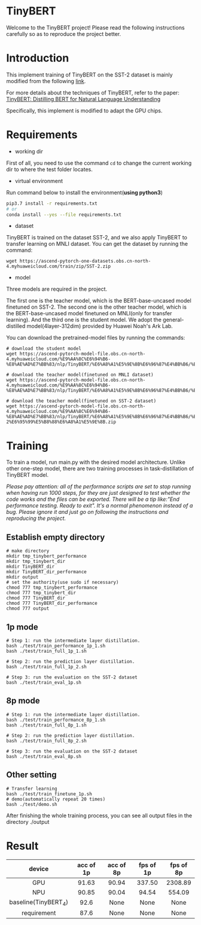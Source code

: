 TinyBERT
======== 
Welcome to the TinyBERT project! Please read the following instructions carefully so as to reproduce the project better.

Introduction
===========
This implement training of TinyBERT on the SST-2 dataset is mainly modified from the following [link](https://github.com/huawei-noah/Pretrained-Language-Model/tree/master/TinyBERT).

For more details about the techniques of TinyBERT, refer to the paper: [TinyBERT: Distilling BERT for Natural Language Understanding](https://arxiv.org/abs/1909.10351)

Specifically, this implement is modified to adapt the GPU chips.

Requirements
===========
- working dir

First of all, you need to use the command ```cd``` to change the current working dir to where the test folder locates.

- virtual environment

Run command below to install the environment(**using python3**)
```bash
pip3.7 install -r requirements.txt
# or
conda install --yes --file requirements.txt
```
- dataset

TinyBERT is trained on the dataset SST-2, and we also apply TinyBERT to transfer learning on MNLI dataset. You can get the dataset by running the command:
```
wget https://ascend-pytorch-one-datasets.obs.cn-north-4.myhuaweicloud.com/train/zip/SST-2.zip
```

- model

Three models are required in the project.

The first one is the teacher model, which is the BERT-base-uncased model finetuned on SST-2. The second one is the other teacher model, which is the BERT-base-uncased model finetuned on MNLI(only for transfer learning). And the third one is the student model. We adopt the general-distilled model(4layer-312dim) provided by Huawei Noah's Ark Lab.

You can download the pretrained-model files by running the commands:
```
# download the student model
wget https://ascend-pytorch-model-file.obs.cn-north-4.myhuaweicloud.com/%E9%AA%8C%E6%94%B6-%E8%AE%AD%E7%BB%83/nlp/TinyBERT/%E6%A8%A1%E5%9E%8B%E6%96%87%E4%BB%B6/%E3%80%90%E8%AE%AD%E7%BB%83%E3%80%91%E5%AD%A6%E7%94%9F%E6%A8%A1%E5%9E%8B.zip

# download the teacher model(finetuned on MNLI dataset)
wget https://ascend-pytorch-model-file.obs.cn-north-4.myhuaweicloud.com/%E9%AA%8C%E6%94%B6-%E8%AE%AD%E7%BB%83/nlp/TinyBERT/%E6%A8%A1%E5%9E%8B%E6%96%87%E4%BB%B6/%E3%80%90%E8%AE%AD%E7%BB%83%E3%80%91%EF%BC%88%E8%BF%81%E7%A7%BB%E5%AD%A6%E4%B9%A0%EF%BC%89MNLI%E6%95%99%E5%B8%88%E6%A8%A1%E5%9E%8B.zip

# download the teacher model(finetuned on SST-2 dataset)
wget https://ascend-pytorch-model-file.obs.cn-north-4.myhuaweicloud.com/%E9%AA%8C%E6%94%B6-%E8%AE%AD%E7%BB%83/nlp/TinyBERT/%E6%A8%A1%E5%9E%8B%E6%96%87%E4%BB%B6/%E3%80%90%E8%AE%AD%E7%BB%83%E3%80%91%EF%BC%88%E6%AD%A3%E5%BC%8F%E8%AE%AD%E7%BB%83%EF%BC%89SST-2%E6%95%99%E5%B8%88%E6%A8%A1%E5%9E%8B.zip
```

Training
===================
To train a model, run main.py with the desired model architecture. Unlike other one-step model, there are two training processes in task-distillation of TinyBERT model.

*Please pay attention: all of the performance scripts are set to stop running when having run 1000 steps, for they are just designed to test whether the code works and the files can be exported. There will be a tip like:"End performance testing. Ready to exit". It's a normal phenomenon instead of a bug. Please ignore it and just go on following the instructions and reproducing the project.*

Establish empty directory
-------------------------
```
# make directory
mkdir tmp_tinybert_performance
mkdir tmp_tinybert_dir
mkdir TinyBERT_dir
mkdir TinyBERT_dir_performance
mkdir output
# set the authority(use sudo if necessary)
chmod 777 tmp_tinybert_performance
chmod 777 tmp_tinybert_dir
chmod 777 TinyBERT_dir
chmod 777 TinyBERT_dir_performance
chmod 777 output
```

1p mode
-------

```
# Step 1: run the intermediate layer distillation.
bash ./test/train_performance_1p_1.sh
bash ./test/train_full_1p_1.sh

# Step 2: run the prediction layer distillation. 
bash ./test/train_full_1p_2.sh

# Step 3: run the evaluation on the SST-2 dataset
bash ./test/train_eval_1p.sh      
```

8p mode
-------
```
# Step 1: run the intermediate layer distillation.
bash ./test/train_performance_8p_1.sh
bash ./test/train_full_8p_1.sh

# Step 2: run the prediction layer distillation. 
bash ./test/train_full_8p_2.sh

# Step 3: run the evaluation on the SST-2 dataset
bash ./test/train_eval_8p.sh    
```

Other setting
-------------
```
# Transfer learning
bash ./test/train_finetune_1p.sh
# demo(automatically repeat 20 times)
bash ./test/demo.sh
```

After finishing the whole training process, you can see all output files in the directory ./output

Result
======
|device|acc of 1p|acc of 8p|fps of 1p|fps of 8p 
|  ----  | ----  | ----| ----|----|
|<center>GPU|<center>91.63|<center>90.94|<center>337.50|<center>2308.89| 
|<center>NPU|<center>90.85|<center>90.04|<center>94.54|<center>554.09|
|<center>baseline(TinyBERT<sub>4</sub>)|<center>92.6|<center>None|<center>None|<center>None|
|<center>requirement|<center>87.6|<center>None|<center>None|<center>None|
